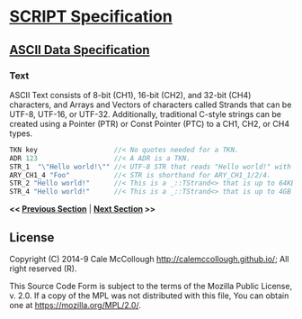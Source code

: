 # [SCRIPT Specification](../readme.md)

## [ASCII Data Specification](readme.md)

### Text

ASCII Text consists of 8-bit (CH1), 16-bit (CH2), and 32-bit (CH4) characters, and Arrays and Vectors of characters called Strands that can be UTF-8, UTF-16, or UTF-32. Additionally, traditional C-style strings can be created using a Pointer (PTR) or Const Pointer (PTC) to a CH1, CH2, or CH4 types.

```C++
TKN key                   //< No quotes needed for a TKN.
ADR 123                   //< A ADR is a TKN.
STR_1  "\"Hello world!\"" //< UTF-8 STR that reads "Hello world!" with double quotes.
ARY_CH1_4 "Foo"           //< STR is shorthand for ARY_CH1_1/2/4.
STR_2 "Hello world!"      //< This is a _::TStrand<> that is up to 64KB long.
STR_4 "Hello world!"      //< This is a _::TStrand<> that is up to 4GB long.
```

**<< [Previous Section](.md)** | **[Next Section](.md) >>**

## License

Copyright (C) 2014-9 Cale McCollough <http://calemccollough.github.io/>; All right reserved (R).

This Source Code Form is subject to the terms of the Mozilla Public License, v. 2.0. If a copy of the MPL was not distributed with this file, You can obtain one at <https://mozilla.org/MPL/2.0/>.
